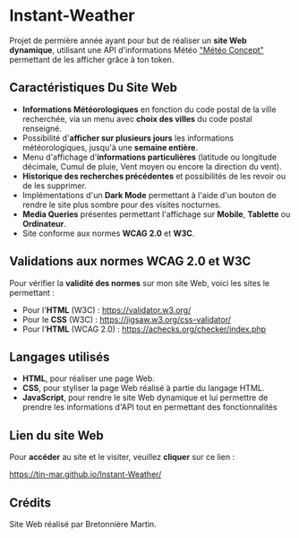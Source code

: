 # Instant-Weather

Projet de permière année ayant pour but de réaliser un **site Web dynamique**, utilisant une API d'informations Météo ["Météo Concept"](https://api.meteo-concept.com/) permettant de les afficher grâce à ton token.  

## Caractéristiques Du Site Web

- **Informations Météorologiques** en fonction du code postal de la ville recherchée, via un menu avec **choix des villes** du code postal renseigné.
- Possibilité d'**afficher sur plusieurs jours** les informations météorologiques, jusqu'à une **semaine entière**.
- Menu d'affichage d'**informations particulières** (latitude ou longitude décimale, Cumul de pluie, Vent moyen ou encore la direction du vent).
- **Historique des recherches précédentes** et possibilités de les revoir ou de les supprimer.
- Implémentations d'un **Dark Mode** permettant à l'aide d'un bouton de rendre le site plus sombre pour des visites nocturnes.
- **Media Queries** présentes permettant l'affichage sur **Mobile**, **Tablette** ou **Ordinateur**.
- Site conforme aux normes **WCAG 2.0** et **W3C**.

## Validations aux normes WCAG 2.0 et W3C

Pour vérifier la **validité des normes** sur mon site Web, voici les sites le permettant : 

- Pour l'**HTML** (W3C) : https://validator.w3.org/
- Pour le **CSS** (W3C) : https://jigsaw.w3.org/css-validator/
- Pour l'**HTML** (WCAG 2.0) : https://achecks.org/checker/index.php

## Langages utilisés 

- **HTML**, pour réaliser une page Web.
- **CSS**, pour styliser la page Web réalisé à partie du langage HTML.
- **JavaScript**, pour rendre le site Web dynamique et lui permettre de prendre les informations d'API tout en permettant des fonctionnalités

## Lien du site Web

Pour **accéder** au site et le visiter, veuillez **cliquer** sur ce lien : 

https://tin-mar.github.io/Instant-Weather/ 

## Crédits

Site Web réalisé par Bretonnière Martin.